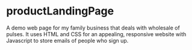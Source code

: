 # productLandingPage
A demo web page for my family business that deals with wholesale of pulses. It uses HTML and CSS for an appealing, responsive website with Javascript to store emails of people who sign up.
